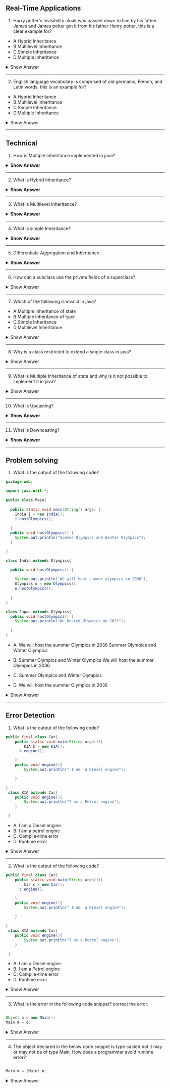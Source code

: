 ## Real-Time Applications

1. Harry potter's Invisibility cloak was passed down to him by his father James and James potter got it from his father Henry potter, this is a clear example for?  



- A.Hybrid Inheritance
- B.Multilevel Inheritance
- C.Simple Inheritance
- D.Multiple Inheritance

<details><summary> Show Answer </summary>
  <b>Ans</b>: B
  
  <b>Explanation</b>: Invisibility cloak is a family heirloom for potters, A property is passed down from one class(generation) to another, this is a clear example of multilevel inheritance
</details>


---

2. English language vocabulary is comprised of old germanic, French, and Latin words, this is an example for? 

- A.Hybrid Inheritance
- B.Multilevel Inheritance
- C.Simple Inheritance
- D.Multiple Inheritance

<details><summary> Show Answer </summary>
  <b>Ans</b>: D
  
  <b>Explanation</b>: English vocabulary is inherited from germanic, French, and Latin, one class inherits the properties of multiple classes, and this is an example of multiple inheritances.
</details>


---


## Technical

1. How is Multiple Inheritance implemented in java?

<details>
<summary><b> Show Answer</b></summary>

Ans: In java, a class can not extend more than one class. To achieve multiple Inheritance, one can create multiple interfaces and create a class that implements multiple Interfaces.
</details>

---
2. What is Hybrid Inheritance?
<details>
<summary><b> Show Answer</b></summary>

Ans: Simple inheritance, multilevel inheritance, and multiple inheritances are the different types of Inheritance in java, combining two or many of these is considered Hybrid Inheritance.
</details>

---
3. What is Multilevel Inheritance?
<details>
<summary><b> Show Answer</b></summary>

<b>Ans</b>:  A superclass is extended by a subclass and the subclass is extended by another subclass. The US government provides funds to Texas and the Texas government provides funds to Austin, here funds are an object, and the US, Texas, and Austin are classes.
</details>

---
4. What is simple Inheritance?
<details>
<summary><b> Show Answer</b></summary>

<b>Ans</b>: the relation between a superclass which gets extended by a single subclass is called Simple Inheritance.
</details>

---
5. Differentiate Aggregation and Inheritance.
<details>
<summary><b> Show Answer</b></summary>

<b>Ans</b>: 
Aggregation: Has-a Relationship is implemented in aggregation.
Inheritance: Is- a Relationship is implemented in Inheritance.
</details>

---
6. How can a subclass use the private fields of a superclass?

<details>
  <summary> Show Answer </summary>
  
  <b>Ans: </b> A subclass can access the private members of the superclass in two possible ways:<br>
  
  1. If public or protected methods of the superclass have access to the private fields, then the subclass can have access to the private fields.
  2. If the superclass has a public or protected nested class then the subclass can access all the private members of the superclass using the nested class.
  
  
</details>

---
7. Which of the following is invalid in java?

- A.Multiple Inheritance of state
- B.Multiple inheritance of type
- C.Simple Inheritance 
- D.Multilevel Inheritance

<details><summary>Show Answer</summary>
<b>Ans: </b> A

<b>Explanantion: </b> Multiple Inheritance of state is invalid in java because a class cant extend more than one class but it can implement multiple interfaces.


</details>

---
8. Why is a class restricted to extend a single class in java?

<details><summary>Show Answer</summary>

<b>Ans:</b> If a class extends multiple classes the object of the class inherits all the fields of all the inherited classes, and inherited classes might have the same fields which are instantiated by different methods or constructors, it's not possible to set the precedence for all the methods and constructors, so the instantiation of the field is ambiguous. A class extend a single class, to avoid Multiple inheritances of state.

</details>

---
9. What is Multiple Inheritance of state and why is it not possible to implement it in java?

<details><summary>Show Answer</summary>

<b>Ans:</b>

Exteding more than one class leads to multiple inheritance of state in java.

</details>

---
10. What is Upcasting?

<details>
<summary><b>Show Answer</b></summary>
	
> A child class inherits all the properties of parent class so the child class can be implicitly upcasted to parent.
	
``` java
	
Parent p = new Child();
	
```
	
</details>

---
11. What is Downcasting?

<details>
<summary><b>Show Answer</b></summary>
	
> A parent class may or may not have all the properties of Child class, so parent class can be ecplicily downcasted to Child class

``` java
Child c= (Child) new Parent();
	
``` 
	
</details>


---


## Problem solving

1. What is the output of the following code?

``` java
package web;

import java.util.*;

public class Main{
  
  public static void main(String[] args) {
    India i = new India();
    i.hostOlympics();
        
  }
  public void hostOlympics() {
    System.out.println("Summer Olympics and Winter Olympics");
  }

}

class India extends Olympics{

  public void hostOlympics() {
    
    System.out.println("We will host summer olympics in 2036"); 
    Olympics o = new Olympics();
    o.hostOlympics();
    
  }
}

class Japan extends Olympics{
  public void hostOlympics() {
    System.out.println("We hosted Olympics on 2021");
    
  }
}
```
- A. We will host the summer Olympics in 2036
     Summer Olympics and Winter Olympics

- B. Summer Olympics and Winter Olympics
     We will host the summer Olympics in 2036

- C. Summer Olympics and Winter Olympics

- D. We will host the summer Olympics in 2036

<details><summary> Show Answer </summary>
  <b>Ans</b>: A
  
  <b>Explanation</b>:  
</details>


---


## Error Detection

1. What is the output of the following code?

``` java
public final class Car{
    public static void main(String args[]){
        KIA k = new KIA();
      k.engine();

    }
    public void engine(){
        System.out.println(" I am  a Diesel engine");

    }

}
 class KIA extends Car{
    public void engine(){
        System.out.println("I am a Petrol engine");
    }

 }

```
- A. I am a Diesel engine
- B. I am a petrol engine
- C. Compile-time error
- D. Runtime error

<details><summary> Show Answer </summary>
  <b>Ans</b>: C
  
  <b>Explanation</b>: Class KIA is trying to inherit the final class Car. It's not possible to inherit a final class.
</details>

---
2. What is the output of the following code?
``` java
public final class Car{
    public static void main(String args[]){
        Car c = new Car();
      c.engine();

    }
    public void engine(){
        System.out.println(" I am  a Diesel engine");

    }

}
 class KIA extends Car{
    public void engine(){
        System.out.println("I am a Petrol engine");
    }

 }

```
- A. I am a Diesel engine
- B. I am a Petrol engine
- C. Compile-time error
- D. Runtime error

<details><summary> Show Answer </summary>
  <b>Ans</b>: A
  
  <b>Explanation</b>: final class can not be inherited but no object is created for the subclass and no subclass methods are implemented, So there is no error in the code.
</details>

---
3. What is the error in the following code snippet? correct the error.

``` java

Object o = new Main();
Main m = o;


``` 

<details><summary> Show Answer</summary>
  
<b>Ans:</b> 
  - the above code is an example for object casting and line 2 creates an error, even if object o is of type Main, JVM can not recognize it and an explicit type cast should be added to avoid compile time error.
  
 ``` java
  
  Main m = (Main) o;
  
  ```
  
  - After adding the type cast, if the object o is not of type main, a runtime error occurs.
  
  

</details>

---
4. The object declared in the below code snippet is type casted but it may or may not be of type Main, How does a programmer avoid runtime error?

``` java

Main m = (Main) o;

```

<details><summary>Show Answer</summary>

  <b>Ans: </b> To avoid any runtime error the declaration can be enclosed in a simple condition which checks the instance of object o.
  
  ``` java
  if( o instanceof Main)
	{
			Main m = (Main) o;
	}
  
  ```

</details>









